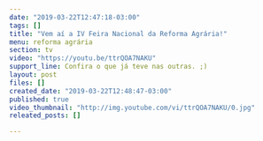 ```yaml
---
date: "2019-03-22T12:47:18-03:00"
tags: []
title: "Vem aí a IV Feira Nacional da Reforma Agrária!"
menu: reforma agrária
section: tv
video: "https://youtu.be/ttrQOA7NAKU"
support_line: Confira o que já teve nas outras. ;)
layout: post
files: []
created_date: "2019-03-22T12:48:47-03:00"
published: true
video_thumbnail: "http://img.youtube.com/vi/ttrQOA7NAKU/0.jpg"
releated_posts: []

---
```

